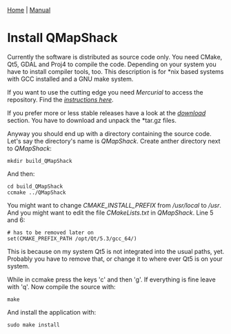 [Home](Home) | [Manual](DocMain)

# Install QMapShack

Currently the software is distributed as source code only. You need CMake, Qt5, GDAL and Proj4 to compile the code. Depending on your system you have to install compiler tools, too. This description is for \*nix based systems with GCC installed and a GNU make system.

If you want to use the cutting edge you need _Mercurial_ to access the repository. Find the [_instructions here_](https://bitbucket.org/maproom/qmapshack/overview).

If you prefer more or less stable releases have a look at the [_download_](https://bitbucket.org/maproom/qmapshack/downloads) section. You have to download and unpack the \*tar.gz files.

Anyway you should end up with a directory containing the source code. Let's say the directory's name is _QMapShack_. Create anther directory next to _QMapShack_:

    mkdir build_QMapShack

And then:

    cd build_QMapShack
    ccmake ../QMapShack

You might want to change _CMAKE_INSTALL_PREFIX_ from _/usr/local_ to _/usr_. And you might want to edit the file _CMakeLists.txt_ in _QMapShack_. Line 5 and 6:

    # has to be removed later on
    set(CMAKE_PREFIX_PATH /opt/Qt/5.3/gcc_64/)

This is because on my system Qt5 is not integrated into the usual paths, yet. Probably you have to remove that, or change it to where ever Qt5 is on your system.

While in ccmake press the keys 'c' and then 'g'. If everything is fine leave with 'q'. Now compile the source with:

    make

And install the application with:

    sudo make install



